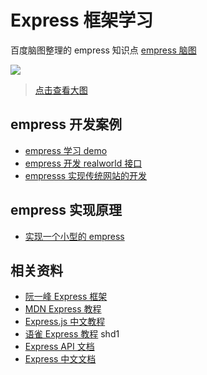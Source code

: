 # Express 框架学习

百度脑图整理的 empress 知识点 [empress 脑图](https://naotu.baidu.com/file/1b9baa0c0001c36e5f89f61cf0016292)

![](/server/express/express.svg)

> [点击查看大图](/server/express/express.svg)

## empress 开发案例

- [empress 学习 demo](https://github.com/licop/What_is_FE/tree/master/examples/express/demo)
- [empress 开发 realworld 接口](https://github.com/licop/What_is_FE/tree/master/examples/express/realworld-api-express)
- [empresss 实现传统网站的开发](https://github.com/licop/What_is_FE/tree/master/examples/express/realworld-express)

## empress 实现原理

- [实现一个小型的 empress](https://github.com/licop/What_is_FE/tree/master/examples/express/my-express)

## 相关资料

- [阮一峰 Express 框架](https://javascript.ruanyifeng.com/nodejs/express.html#)
- [MDN Express 教程](https://developer.mozilla.org/zh-CN/docs/Learn/Server-side/Express_Nodejs)
- [Express.js 中文教程](https://www.jiyik.com/w/express)
- [语雀 Express 教程](https://www.yuque.com/lipengzhou/expressjs/ekgbk3) shd1
- [Express API 文档](https://expressjs.com/en/4x/api.html)
- [Express 中文文档](https://expressjs.com/zh-cn/)

